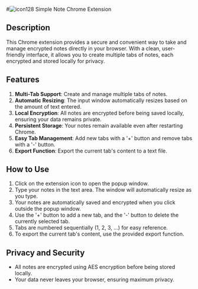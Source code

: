 #![icon128](https://github.com/user-attachments/assets/5b6aa858-8900-4cf2-a57e-aee1bfa1d0e1)
 Simple Note Chrome Extension

## Description

This Chrome extension provides a secure and convenient way to take and manage encrypted notes directly in your browser. With a clean, user-friendly interface, it allows you to create multiple tabs of notes, each encrypted and stored locally for privacy.

## Features

1. **Multi-Tab Support**: Create and manage multiple tabs of notes.
2. **Automatic Resizing**: The input window automatically resizes based on the amount of text entered.
3. **Local Encryption**: All notes are encrypted before being saved locally, ensuring your data remains private.
4. **Persistent Storage**: Your notes remain available even after restarting Chrome.
5. **Easy Tab Management**: Add new tabs with a '+' button and remove tabs with a '-' button.
6. **Export Function**: Export the current tab's content to a text file.

## How to Use

1. Click on the extension icon to open the popup window.
2. Type your notes in the text area. The window will automatically resize as you type.
3. Your notes are automatically saved and encrypted when you click outside the popup window.
4. Use the '+' button to add a new tab, and the '-' button to delete the currently selected tab.
5. Tabs are numbered sequentially (1, 2, 3, ...) for easy reference.
6. To export the current tab's content, use the provided export function.

## Privacy and Security

- All notes are encrypted using AES encryption before being stored locally.
- Your data never leaves your browser, ensuring maximum privacy.

